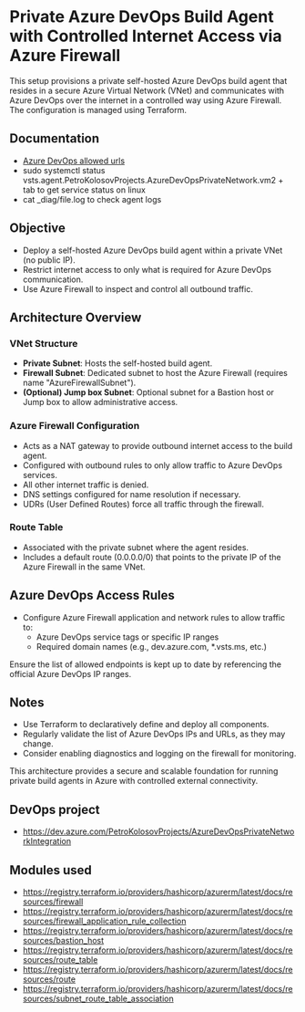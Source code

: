 # Private Azure DevOps Build Agent with Controlled Internet Access via Azure Firewall

This setup provisions a private self-hosted Azure DevOps build
agent that resides in a secure Azure Virtual Network (VNet) and communicates with Azure DevOps over
the internet in a controlled way using Azure Firewall. The configuration is managed using Terraform.

## Documentation

- [Azure DevOps allowed urls](https://learn.microsoft.com/en-us/azure/devops/organizations/security/allow-list-ip-url?view=azure-devops&tabs=IP-V4)
- sudo systemctl status vsts.agent.PetroKolosovProjects.AzureDevOpsPrivateNetwork.vm2 + tab to get service status on linux
- cat _diag/file.log to check agent logs

## Objective

- Deploy a self-hosted Azure DevOps build agent within a private VNet (no public IP).
- Restrict internet access to only what is required for Azure DevOps communication.
- Use Azure Firewall to inspect and control all outbound traffic.

## Architecture Overview

### VNet Structure

- **Private Subnet**: Hosts the self-hosted build agent.
- **Firewall Subnet**: Dedicated subnet to host the Azure Firewall (requires name "AzureFirewallSubnet").
- **(Optional) Jump box Subnet**: Optional subnet for a Bastion host or Jump box to allow administrative access.

### Azure Firewall Configuration

- Acts as a NAT gateway to provide outbound internet access to the build agent.
- Configured with outbound rules to only allow traffic to Azure DevOps services.
- All other internet traffic is denied.
- DNS settings configured for name resolution if necessary.
- UDRs (User Defined Routes) force all traffic through the firewall.

### Route Table

- Associated with the private subnet where the agent resides.
- Includes a default route (0.0.0.0/0) that points to the private IP of the Azure Firewall in the same VNet.

## Azure DevOps Access Rules

- Configure Azure Firewall application and network rules to allow traffic to:
    - Azure DevOps service tags or specific IP ranges
    - Required domain names (e.g., dev.azure.com, *.vsts.ms, etc.)

Ensure the list of allowed endpoints is kept up to date by referencing the official Azure DevOps IP ranges.

## Notes

- Use Terraform to declaratively define and deploy all components.
- Regularly validate the list of Azure DevOps IPs and URLs, as they may change.
- Consider enabling diagnostics and logging on the firewall for monitoring.

This architecture provides a secure and scalable foundation for running private build agents in Azure with controlled
external connectivity.

## DevOps project

- https://dev.azure.com/PetroKolosovProjects/AzureDevOpsPrivateNetworkIntegration

## Modules used

- https://registry.terraform.io/providers/hashicorp/azurerm/latest/docs/resources/firewall
- https://registry.terraform.io/providers/hashicorp/azurerm/latest/docs/resources/firewall_application_rule_collection
- https://registry.terraform.io/providers/hashicorp/azurerm/latest/docs/resources/bastion_host
- https://registry.terraform.io/providers/hashicorp/azurerm/latest/docs/resources/route_table
- https://registry.terraform.io/providers/hashicorp/azurerm/latest/docs/resources/route
- https://registry.terraform.io/providers/hashicorp/azurerm/latest/docs/resources/subnet_route_table_association
